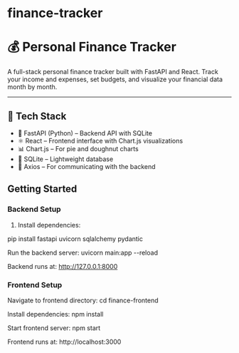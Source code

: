 # finance-tracker
# 💰 Personal Finance Tracker

A full-stack personal finance tracker built with FastAPI and React. Track your income and expenses, set budgets, and visualize your financial data month by month.

---

## 🧰 Tech Stack

- 🐍 FastAPI (Python) – Backend API with SQLite
- ⚛️ React – Frontend interface with Chart.js visualizations
- 📊 Chart.js – For pie and doughnut charts
- 💽 SQLite – Lightweight database
- 🔄 Axios – For communicating with the backend


## Getting Started

### Backend Setup

1. Install dependencies:

pip install fastapi uvicorn sqlalchemy pydantic

Run the backend server:
uvicorn main:app --reload

Backend runs at: http://127.0.0.1:8000

### Frontend Setup

Navigate to frontend directory:
cd finance-frontend

Install dependencies:
npm install

Start frontend server:
npm start

Frontend runs at: http://localhost:3000

